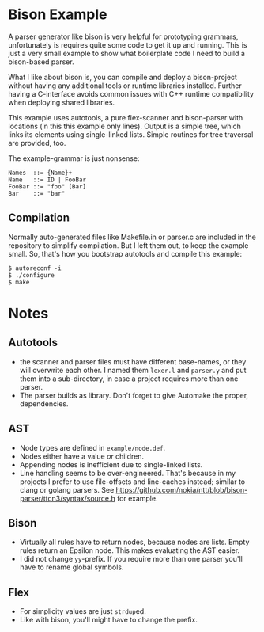 # Bison Example

A parser generator like bison is very helpful for prototyping grammars,
unfortunately is requires quite some code to get it up and running. This is just
a very small example to show what boilerplate code I need to build a bison-based
parser.

What I like about bison is, you can compile and deploy a bison-project without
having any additional tools or runtime libraries installed. Further having a
C-interface avoids common issues with C++ runtime compatibility when deploying
shared libraries. 

This example uses autotools, a pure flex-scanner and bison-parser with locations
(in this this example only lines). Output is a simple tree, which links its
elements using single-linked lists. Simple routines for tree traversal are
provided, too.

The example-grammar is just nonsense:

    Names  ::= {Name}+
    Name   ::= ID | FooBar
    FooBar ::= "foo" [Bar]
    Bar    ::= "bar"


## Compilation

Normally auto-generated files like Makefile.in or parser.c are included in the
repository to simplify compilation. But I left them out, to keep the example
small. So, that's how you bootstrap autotools and compile this example:

    $ autoreconf -i
    $ ./configure
    $ make

# Notes

## Autotools

 * the scanner and parser files must have different base-names, or they will
   overwrite each other. I named them `lexer.l` and `parser.y` and put them into
   a sub-directory, in case a project requires more than one parser.
 * The parser builds as library. Don't forget to give Automake the proper,
   dependencies.


## AST

 * Node types are defined in `example/node.def`.
 * Nodes either have a value _or_ children.
 * Appending nodes is inefficient due to single-linked lists.
 * Line handling seems to be over-engineered. That's because in my projects I
   prefer to use file-offsets and line-caches instead; similar to clang or
   golang parsers. See https://github.com/nokia/ntt/blob/bison-parser/ttcn3/syntax/source.h for example.


## Bison

 * Virtually all rules have to return nodes, because nodes are lists. Empty
   rules return an Epsilon node. This makes evaluating the AST easier.
 * I did not change `yy`-prefix. If you require more than one parser you'll
   have to rename global symbols.

## Flex

 * For simplicity values are just `strdup`ed. 
 * Like with bison, you'll might have to change the prefix.

